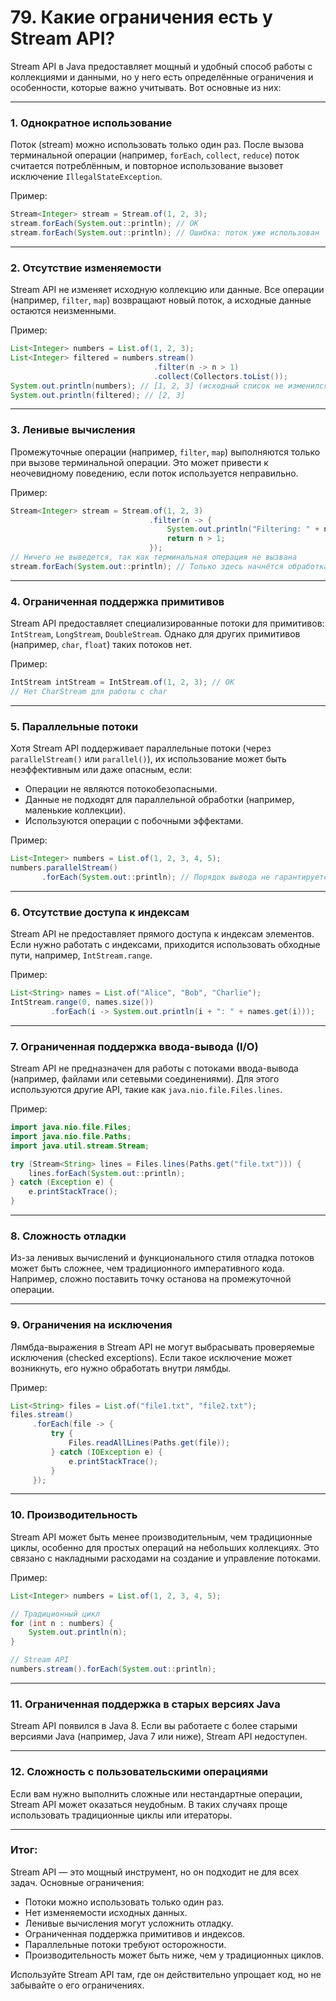 # 79. Какие ограничения есть у Stream API?

Stream API в Java предоставляет мощный и удобный способ работы с коллекциями и данными, но у него есть определённые ограничения и особенности, которые важно учитывать. Вот основные из них:

---

### 1. **Однократное использование**
Поток (stream) можно использовать только один раз. После вызова терминальной операции (например, `forEach`, `collect`, `reduce`) поток считается потреблённым, и повторное использование вызовет исключение `IllegalStateException`.

Пример:
```java
Stream<Integer> stream = Stream.of(1, 2, 3);
stream.forEach(System.out::println); // ОК
stream.forEach(System.out::println); // Ошибка: поток уже использован
```

---

### 2. **Отсутствие изменяемости**
Stream API не изменяет исходную коллекцию или данные. Все операции (например, `filter`, `map`) возвращают новый поток, а исходные данные остаются неизменными.

Пример:
```java
List<Integer> numbers = List.of(1, 2, 3);
List<Integer> filtered = numbers.stream()
                                .filter(n -> n > 1)
                                .collect(Collectors.toList());
System.out.println(numbers); // [1, 2, 3] (исходный список не изменился)
System.out.println(filtered); // [2, 3]
```

---

### 3. **Ленивые вычисления**
Промежуточные операции (например, `filter`, `map`) выполняются только при вызове терминальной операции. Это может привести к неочевидному поведению, если поток используется неправильно.

Пример:
```java
Stream<Integer> stream = Stream.of(1, 2, 3)
                               .filter(n -> {
                                   System.out.println("Filtering: " + n);
                                   return n > 1;
                               });
// Ничего не выведется, так как терминальная операция не вызвана
stream.forEach(System.out::println); // Только здесь начнётся обработка
```

---

### 4. **Ограниченная поддержка примитивов**
Stream API предоставляет специализированные потоки для примитивов: `IntStream`, `LongStream`, `DoubleStream`. Однако для других примитивов (например, `char`, `float`) таких потоков нет.

Пример:
```java
IntStream intStream = IntStream.of(1, 2, 3); // ОК
// Нет CharStream для работы с char
```

---

### 5. **Параллельные потоки**
Хотя Stream API поддерживает параллельные потоки (через `parallelStream()` или `parallel()`), их использование может быть неэффективным или даже опасным, если:
- Операции не являются потокобезопасными.
- Данные не подходят для параллельной обработки (например, маленькие коллекции).
- Используются операции с побочными эффектами.

Пример:
```java
List<Integer> numbers = List.of(1, 2, 3, 4, 5);
numbers.parallelStream()
       .forEach(System.out::println); // Порядок вывода не гарантируется
```

---

### 6. **Отсутствие доступа к индексам**
Stream API не предоставляет прямого доступа к индексам элементов. Если нужно работать с индексами, приходится использовать обходные пути, например, `IntStream.range`.

Пример:
```java
List<String> names = List.of("Alice", "Bob", "Charlie");
IntStream.range(0, names.size())
         .forEach(i -> System.out.println(i + ": " + names.get(i)));
```

---

### 7. **Ограниченная поддержка ввода-вывода (I/O)**
Stream API не предназначен для работы с потоками ввода-вывода (например, файлами или сетевыми соединениями). Для этого используются другие API, такие как `java.nio.file.Files.lines`.

Пример:
```java
import java.nio.file.Files;
import java.nio.file.Paths;
import java.util.stream.Stream;

try (Stream<String> lines = Files.lines(Paths.get("file.txt"))) {
    lines.forEach(System.out::println);
} catch (Exception e) {
    e.printStackTrace();
}
```

---

### 8. **Сложность отладки**
Из-за ленивых вычислений и функционального стиля отладка потоков может быть сложнее, чем традиционного императивного кода. Например, сложно поставить точку останова на промежуточной операции.

---

### 9. **Ограничения на исключения**
Лямбда-выражения в Stream API не могут выбрасывать проверяемые исключения (checked exceptions). Если такое исключение может возникнуть, его нужно обработать внутри лямбды.

Пример:
```java
List<String> files = List.of("file1.txt", "file2.txt");
files.stream()
     .forEach(file -> {
         try {
             Files.readAllLines(Paths.get(file));
         } catch (IOException e) {
             e.printStackTrace();
         }
     });
```

---

### 10. **Производительность**
Stream API может быть менее производительным, чем традиционные циклы, особенно для простых операций на небольших коллекциях. Это связано с накладными расходами на создание и управление потоками.

Пример:
```java
List<Integer> numbers = List.of(1, 2, 3, 4, 5);

// Традиционный цикл
for (int n : numbers) {
    System.out.println(n);
}

// Stream API
numbers.stream().forEach(System.out::println);
```

---

### 11. **Ограниченная поддержка в старых версиях Java**
Stream API появился в Java 8. Если вы работаете с более старыми версиями Java (например, Java 7 или ниже), Stream API недоступен.

---

### 12. **Сложность с пользовательскими операциями**
Если вам нужно выполнить сложные или нестандартные операции, Stream API может оказаться неудобным. В таких случаях проще использовать традиционные циклы или итераторы.

---

### Итог:
Stream API — это мощный инструмент, но он подходит не для всех задач. Основные ограничения:
- Потоки можно использовать только один раз.
- Нет изменяемости исходных данных.
- Ленивые вычисления могут усложнить отладку.
- Ограниченная поддержка примитивов и индексов.
- Параллельные потоки требуют осторожности.
- Производительность может быть ниже, чем у традиционных циклов.

Используйте Stream API там, где он действительно упрощает код, но не забывайте о его ограничениях.
